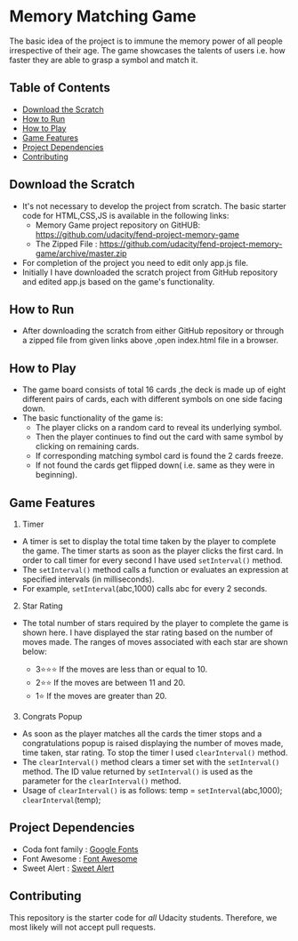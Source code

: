 # Memory Matching Game

The basic idea of the project is to immune the memory power of all people irrespective of their age. The game showcases the talents of users i.e. how faster they are able to grasp a symbol and match it.

## Table of Contents

-   [Download the Scratch](#downloadthescratch)
-   [How to Run](#howtorun)
-   [How to Play](#howtoplay)
-   [Game Features](#gamefeatures)
-   [Project Dependencies](#projectdependencies)
-   [Contributing](#contributing)

## Download the Scratch

-   It's not necessary to develop the project from scratch. The basic starter code for HTML,CSS,JS is available in the following links:
    -   Memory Game project repository on GitHUB: <https://github.com/udacity/fend-project-memory-game>
    -   The Zipped File : <https://github.com/udacity/fend-project-memory-game/archive/master.zip>
-   For completion of the project you need to edit only app.js  file.
-   Initially I have downloaded the scratch project from GitHub repository and edited app.js based on the game's functionality.

## How to Run

-   After downloading the scratch from either GitHub repository or through a zipped file from given links above ,open index.html file in a browser.

## How to Play

-   The game board consists of total 16 cards ,the deck is made up of eight different pairs of cards, each with different symbols on one side facing down.
-   The basic functionality of the game is:
    -   The player clicks on a random card to reveal its underlying symbol.
    -   Then the player continues to find out the card with same symbol by clicking on remaining cards.
    -   If corresponding matching symbol card is found the 2 cards freeze.
    -   If not found the cards get flipped down( i.e. same as they were in beginning).

## Game Features

1.  Timer

-   A timer is set to display the total time taken by the player to complete the game. The timer starts as soon as the player clicks the first card. In order to call timer for every second I have used `setInterval()` method.
-   The `setInterval()` method calls a function or evaluates an expression at specified intervals (in milliseconds).
-   For example, `setInterval`(abc,1000) calls abc for every 2 seconds.

2.  Star Rating

-   The total number of stars required by the player to complete the game is shown here. I have displayed the star rating based on the number of moves made. The ranges of moves associated with each star are shown below:

    -   3⭐️⭐️⭐️ If the moves are less than or equal to 10.
    -   2⭐️⭐️ If the moves are between 11 and 20.
    -   1⭐️ If the moves are greater than 20.

3.  Congrats Popup

-   As soon as the player matches all the cards the timer stops and a congratulations popup is raised displaying the number of moves made, time taken, star rating. To stop the timer I used `clearInterval()` method.
-   The `clearInterval()` method clears a timer set with the `setInterval()` method. The ID value returned by `setInterval()` is used as the parameter for the `clearInterval()` method.
-   Usage of `clearInterval()` is as follows:
      temp = `setInterval`(abc,1000);
      `clearInterval`(temp);

## Project Dependencies

-   Coda font family : [Google Fonts](https://fonts.google.com)
-   Font Awesome     : [Font Awesome](https://fontawesome.com)
-   Sweet Alert      : [Sweet Alert](https://cdnjs.cloudflare.com/ajax/libs/sweetalert/1.1.3/sweetalert.min.css)

## Contributing

This repository is the starter code for _all_ Udacity students. Therefore, we most likely will not accept pull requests.

